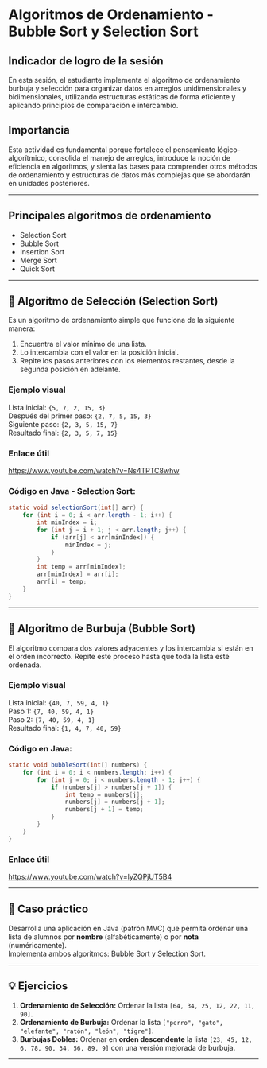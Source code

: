 
# Algoritmos de Ordenamiento - Bubble Sort y Selection Sort

## Indicador de logro de la sesión
En esta sesión, el estudiante implementa el algoritmo de ordenamiento burbuja y selección para organizar datos en arreglos unidimensionales y bidimensionales, utilizando estructuras estáticas de forma eficiente y aplicando principios de comparación e intercambio.

## Importancia
Esta actividad es fundamental porque fortalece el pensamiento lógico-algorítmico, consolida el manejo de arreglos, introduce la noción de eficiencia en algoritmos, y sienta las bases para comprender otros métodos de ordenamiento y estructuras de datos más complejas que se abordarán en unidades posteriores.

---

## Principales algoritmos de ordenamiento
- Selection Sort
- Bubble Sort
- Insertion Sort
- Merge Sort
- Quick Sort

---

## 🧪 Algoritmo de Selección (Selection Sort)

Es un algoritmo de ordenamiento simple que funciona de la siguiente manera:
1. Encuentra el valor mínimo de una lista.
2. Lo intercambia con el valor en la posición inicial.
3. Repite los pasos anteriores con los elementos restantes, desde la segunda posición en adelante.

### Ejemplo visual
Lista inicial: `{5, 7, 2, 15, 3}`  
Después del primer paso: `{2, 7, 5, 15, 3}`  
Siguiente paso: `{2, 3, 5, 15, 7}`  
Resultado final: `{2, 3, 5, 7, 15}`

### Enlace útil
https://www.youtube.com/watch?v=Ns4TPTC8whw

### Código en Java - Selection Sort:
```java
static void selectionSort(int[] arr) {
    for (int i = 0; i < arr.length - 1; i++) {
        int minIndex = i;
        for (int j = i + 1; j < arr.length; j++) {
            if (arr[j] < arr[minIndex]) {
                minIndex = j;
            }
        }
        int temp = arr[minIndex];
        arr[minIndex] = arr[i];
        arr[i] = temp;
    }
}
```


---

## 🧪 Algoritmo de Burbuja (Bubble Sort)

El algoritmo compara dos valores adyacentes y los intercambia si están en el orden incorrecto. Repite este proceso hasta que toda la lista esté ordenada.

### Ejemplo visual
Lista inicial: `{40, 7, 59, 4, 1}`  
Paso 1: `{7, 40, 59, 4, 1}`  
Paso 2: `{7, 40, 59, 4, 1}`  
Resultado final: `{1, 4, 7, 40, 59}`

### Código en Java:
```java
static void bubbleSort(int[] numbers) {
    for (int i = 0; i < numbers.length; i++) {
        for (int j = 0; j < numbers.length - 1; j++) {
            if (numbers[j] > numbers[j + 1]) {
                int temp = numbers[j];
                numbers[j] = numbers[j + 1];
                numbers[j + 1] = temp;
            }
        }
    }
}
```

### Enlace útil
https://www.youtube.com/watch?v=lyZQPjUT5B4

---

## 🧩 Caso práctico

Desarrolla una aplicación en Java (patrón MVC) que permita ordenar una lista de alumnos por **nombre** (alfabéticamente) o por **nota** (numéricamente).  
Implementa ambos algoritmos: Bubble Sort y Selection Sort.

---

## 💡 Ejercicios

1. **Ordenamiento de Selección:** Ordenar la lista `[64, 34, 25, 12, 22, 11, 90]`.
2. **Ordenamiento de Burbuja:** Ordenar la lista `["perro", "gato", "elefante", "ratón", "león", "tigre"]`.
3. **Burbujas Dobles:** Ordenar en **orden descendente** la lista `[23, 45, 12, 6, 78, 90, 34, 56, 89, 9]` con una versión mejorada de burbuja.

---
